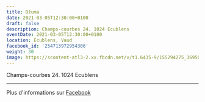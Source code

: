 ```yaml
---
title: Džuma
date: 2021-03-05T12:30:00+0100
draft: false
description: Champs-courbes 24. 1024 Ecublens
eventDate: 2021-03-05T12:30:00+0100
location: Écublens, Vaud
facebook_id: '254713972954306'
weight: 30
image: https://scontent-atl3-2.xx.fbcdn.net/v/t1.6435-9/155294275_3695079563921169_4909597834044538694_n.jpg?_nc_cat=101&ccb=1-7&_nc_sid=9e60e4&_nc_ohc=hNtpoPq0bB8Q7kNvwGFWIVA&_nc_oc=Adms2bLa5i752tq8M2blQ9wSjaPItMGaNpkTQ9IrTASFQBSBsxkE2PIKJ0rKkkWc9y4&_nc_zt=23&_nc_ht=scontent-atl3-2.xx&edm=ABTKTjYEAAAA&_nc_gid=09NMjOapIY-gCU3CFlNpUQ&oh=00_AfQEKWc7comNg6uL-N87FtMo2vZ9t3-TeIzb0zHiJh7eSQ&oe=689D395B
---
```


Champs-courbes 24. 1024 Ecublens

---

Plus d'informations sur [Facebook](https://facebook.com/events/254713972954306)